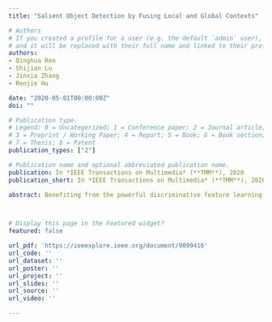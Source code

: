 ```yaml
---
title: "Salient Object Detection by Fusing Local and Global Contexts"

# Authors
# If you created a profile for a user (e.g. the default `admin` user), write the username (folder name) here 
# and it will be replaced with their full name and linked to their profile.
authors:
- Qinghua Ren
- Shijian Lu
- Jinxia Zhang
- Renjie Hu

date: "2020-05-01T00:00:00Z"
doi: ""

# Publication type.
# Legend: 0 = Uncategorized; 1 = Conference paper; 2 = Journal article;
# 3 = Preprint / Working Paper; 4 = Report; 5 = Book; 6 = Book section;
# 7 = Thesis; 8 = Patent
publication_types: ["2"]

# Publication name and optional abbreviated publication name.
publication: In *IEEE Transactions on Multimedia* (**TMM**), 2020
publication_short: In *IEEE Transactions on Multimedia* (**TMM**), 2020

abstract: Benefiting from the powerful discriminative feature learning capability of convolutional neural networks (CNNs), deep learning techniques have achieved remarkable performance improvement for the task of salient object detection (SOD) in recent years. However, most existing deep SOD models do not fully exploit informative contextual features, which often leads to suboptimal detection performance in the presence of a cluttered background. This paper presents a context-aware attention module that detects salient objects by simultaneously constructing connections between each image pixel and its local and global contextual pixels. Specifically, each pixel and its neighbors bidirectionally exchange semantic information by computing their correlation coefficients, and this process aggregates contextual attention features both locally and globally. In addition, an attention-guided hierarchical network architecture is designed to capture fine-grained spatial details by transmitting contextual information from deeper to shallower network layers in a top-down manner. Extensive experiments on six public SOD datasets show that our proposed model demonstrates superior SOD performance against most of the current state-of-the-art models under different evaluation metrics.



# Display this page in the Featured widget?
featured: false

url_pdf: 'https://ieeexplore.ieee.org/document/9099416'
url_code: ''
url_dataset: ''
url_poster: ''
url_project: ''
url_slides: ''
url_source: ''
url_video: ''

---
```

